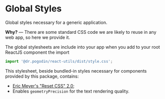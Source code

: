 # Global Styles
Global styles necessary for a generic application.

**Why?** &mdash; There are some standard CSS code we are likely to reuse in any
web app, so here we provide it.

The global stylesheets are include into your app when you add to your root
ReactJS component the import
```js
import '@dr.pogodin/react-utils/dist/style.css';
```

This stylesheet, beside bundled-in styles necessary for components provided by
this package, contains:

- [Eric Meyer's "Reset CSS" 2.0](https://meyerweb.com/eric/tools/css/reset/);
- Enables `geometryPrecision` for the text rendering quality.

